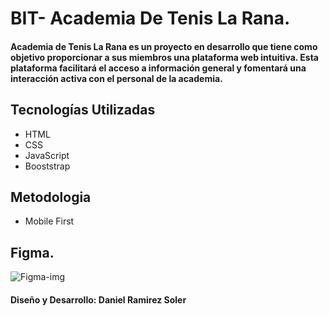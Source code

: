 # BIT- Academia De Tenis La Rana. 

#### Academia de Tenis La Rana es un proyecto en desarrollo que tiene como objetivo proporcionar a sus miembros una plataforma web intuitiva. Esta plataforma facilitará el acceso a información general y fomentará una interacción activa con el personal de la academia.

## Tecnologías Utilizadas
* HTML
* CSS
* JavaScript
* Booststrap

## Metodologia

* Mobile First

## Figma.

![Figma-img](<LA RANA ACADEMIA..png>)

#### Diseño y Desarrollo: Daniel Ramirez Soler